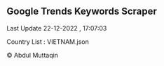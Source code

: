 

## Google Trends Keywords Scraper 
 
Last Update 22-12-2022 , 17:07:03

Country List :
VIETNAM.json



© Abdul Muttaqin 
